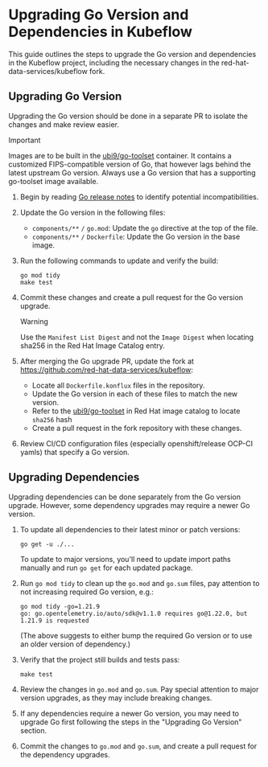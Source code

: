 # Upgrading Go Version and Dependencies in Kubeflow

This guide outlines the steps to upgrade the Go version and dependencies in the Kubeflow project, including the necessary changes in the red-hat-data-services/kubeflow fork.

## Upgrading Go Version

Upgrading the Go version should be done in a separate PR to isolate the changes and make review easier.

> [!IMPORTANT]  
> Images are to be built in the [ubi9/go-toolset](https://catalog.redhat.com/software/containers/ubi9/go-toolset/61e5c00b4ec9945c18787690) container.
> It contains a customized FIPS-compatible version of Go, that however lags behind the latest upstream Go version.
> Always use a Go version that has a supporting go-toolset image available.

1. Begin by reading [Go release notes](https://go.dev/doc/devel/release) to identify potential incompatibilities.

2. Update the Go version in the following files:
   - `components/**` `/` `go.mod`: Update the `go` directive at the top of the file.
   - `components/**` `/` `Dockerfile`: Update the Go version in the base image.

3. Run the following commands to update and verify the build:

    ```shell
    go mod tidy
    make test
    ```

4. Commit these changes and create a pull request for the Go version upgrade.

   > [!WARNING]  
   > Use the `Manifest List Digest` and not the `Image Digest` when locating sha256 in the Red Hat Image Catalog entry.

5. After merging the Go upgrade PR, update the fork at https://github.com/red-hat-data-services/kubeflow:
   - Locate all `Dockerfile.konflux` files in the repository.
   - Update the Go version in each of these files to match the new version.
   - Refer to the [ubi9/go-toolset](https://catalog.redhat.com/software/containers/ubi9/go-toolset/61e5c00b4ec9945c18787690) in Red Hat image catalog to locate `sha256` hash
   - Create a pull request in the fork repository with these changes.

6. Review CI/CD configuration files (especially openshift/release OCP-CI yamls) that specify a Go version.

## Upgrading Dependencies

Upgrading dependencies can be done separately from the Go version upgrade. However, some dependency upgrades may require a newer Go version.

1. To update all dependencies to their latest minor or patch versions:

    ````shell
    go get -u ./...
    ````

    To update to major versions, you'll need to update import paths manually and run `go get` for each updated package.

2. Run `go mod tidy` to clean up the `go.mod` and `go.sum` files, pay attention to not increasing required Go version, e.g.:

    ````shell
    go mod tidy -go=1.21.9
    go: go.opentelemetry.io/auto/sdk@v1.1.0 requires go@1.22.0, but 1.21.9 is requested
    ````

   (The above suggests to either bump the required Go version or to use an older version of dependency.)

3. Verify that the project still builds and tests pass:

    ````shell
    make test
    ````

4. Review the changes in `go.mod` and `go.sum`. Pay special attention to major version upgrades, as they may include breaking changes.

5. If any dependencies require a newer Go version, you may need to upgrade Go first following the steps in the "Upgrading Go Version" section.

6. Commit the changes to `go.mod` and `go.sum`, and create a pull request for the dependency upgrades.
